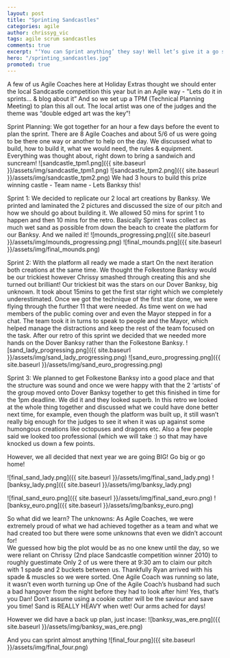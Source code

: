 ```yaml
---
layout: post
title: "Sprinting Sandcastles"
categories: agile
author: chrissyg_vic
tags: agile scrum sandcastles
comments: true
excerpt: "‘You can Sprint anything’ they say! Well let’s give it a go shall we? Agile Coaches + Sandcastle competition……. What’s not to love! "
hero: "/sprinting_sandcastles.jpg"
promoted: true
---
```


A few of us Agile Coaches here at Holiday Extras thought we should enter the local Sandcastle competition this year but in an Agile way - "Lets do it in sprints... & blog about it”  And so we set up a TPM (Technical Planning Meeting) to plan this all out.  The local artist was one of the judges and the theme was  “double edged art was the key”!

Sprint Planning:
We got together for an hour a few days before the event to plan the sprint.  There are 8 Agile Coaches and about 5/6 of us were going to be there one way or another to help on the day.  We discussed what to build, how to build it, what we would need, the rules & equipment.  Everything was thought about, right down to bring a sandwich and suncream!
![sandcastle_tpm1.png]({{ site.baseurl }}/assets/img/sandcastle_tpm1.png)
![sandcastle_tpm2.png]({{ site.baseurl }}/assets/img/sandcastle_tpm2.png)
We had 3 hours to build this prize winning castle - Team name - Lets Banksy this!

Sprint 1:
We decided to replicate our 2 local art creations by Banksy.  We printed and laminated the 2 pictures and discussed the size of our pitch and how we should go about building it.  We allowed 50 mins for sprint 1 to happen and then 10 mins for the retro.  Basically Sprint 1 was collect as much wet sand as possible from down the beach to create the platform for our Banksy. 
And we nailed it!
![mounds_progressing.png]({{ site.baseurl }}/assets/img/mounds_progressing.png)
![final_mounds.png]({{ site.baseurl }}/assets/img/final_mounds.png)

Sprint 2:
With the platform all ready we made a start On the next iteration both creations at the same time.  We thought the Folkestone Banksy would be our trickiest however Chrissy smashed through creating this and she turned out brilliant!  Our trickiest bit was the stars on our Dover Banksy, big unknown.  It took about 15mins to get the first star right which we completely underestimated.  Once we got the technique of the first star done, we were flying through the further 11 that were needed.  As time went on we had members of the public coming over and even the Mayor stepped in for a chat.  The team took it in turns to speak to people and the Mayor, which helped manage the distractions and keep the rest of the team focused on the task. 
After our retro of this sprint we decided that we needed more hands on the Dover Banksy rather than the Folkestone Banksy. 
![sand_lady_progressing.png]({{ site.baseurl }}/assets/img/sand_lady_progressing.png)
![sand_euro_progressing.png]({{ site.baseurl }}/assets/img/sand_euro_progressing.png)

Sprint 3:
We planned to get Folkestone Banksy into a good place and that the structure was sound and once we were happy with that the 2 ‘artists’ of the group moved onto Dover Banksy together to get this finished in time for the 1pm deadline.  We did it and they looked superb.  In this retro we looked at the whole thing together and discussed what we could have done better next time, for example, even though the platform was built up, it still wasn’t really big enough for the judges to see it when it was up against some humongous creations like octopuses and dragons etc.  Also a few people said we looked too professional (which we will take :) so that may have knocked us down a few points. 

However, we all decided that next year we are going BIG! Go big or go home! 

![final_sand_lady.png]({{ site.baseurl }}/assets/img/final_sand_lady.png)
![banksy_lady.png]({{ site.baseurl }}/assets/img/banksy_lady.png)

![final_sand_euro.png]({{ site.baseurl }}/assets/img/final_sand_euro.png)
![banksy_euro.png]({{ site.baseurl }}/assets/img/banksy_euro.png)

So what did we learn?
The unknowns:
As Agile Coaches, we were extremely proud of what we had achieved together as a team and what we had created too but there were some unknowns that even we didn’t account for!  
We guessed how big the plot would be as no one knew until the day, so we were reliant on Chrissy (2nd place Sandcastle competition winner 2010) to roughly guestimate 
Only 2 of us were there at 9:30 am to claim our pitch with 1 spade and 2 buckets between us. Thankfully Ryan arrived with his spade & muscles so we were sorted.
One Agile Coach was running so late, it wasn’t even worth turning up
One of the Agile Coach’s husband had such a bad hangover from the night before they had to look after him!  Yes, that’s you Dan! 
Don’t assume using a cookie cutter will be the saviour and save you time! 
Sand is REALLY HEAVY when wet! Our arms ached for days! 

However we did have a back up plan, just incase:
![banksy_was_ere.png]({{ site.baseurl }}/assets/img/banksy_was_ere.png)

And you can sprint almost anything
![final_four.png]({{ site.baseurl }}/assets/img/final_four.png)